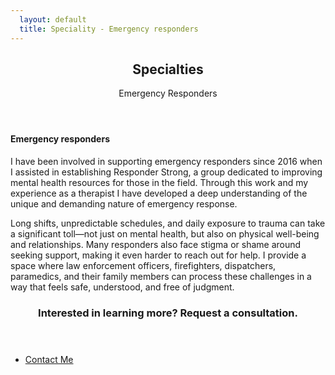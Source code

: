 ```yaml
---
  layout: default
  title: Speciality - Emergency responders
---
```

<article id="main">

  <header class="specialties-emergency-responders">
    <h2>Specialties</h2>
    <p>Emergency Responders<br /></p>
  </header>

  <section class="wrapper style5">
    <div class="inner">
      <section>
        <h4>Emergency responders</h4>
        <p>I have been involved in supporting emergency responders since 2016 when I assisted in establishing Responder Strong, a group dedicated to improving mental health resources for those in the field. Through this work and my experience as a therapist I have developed a deep understanding of the unique and demanding nature of emergency response.</p>
        <p>Long shifts, unpredictable schedules, and daily exposure to trauma can take a significant toll—not just on mental health, but also on physical well-being and relationships. Many responders also face stigma or shame around seeking support, making it even harder to reach out for help. I provide a space where law enforcement officers, firefighters, dispatchers, paramedics, and their family members can process these challenges in a way that feels safe, understood, and free of judgment.</p>
      </section>
    </div>
  </section>

  <section id="cta" class="wrapper style4">
    <div class="inner">
      <header>
        <h3>Interested in learning more? Request a consultation.</h3>
      </header>
      <ul class="actions stacked">
        <li><a href="<%= relative_url '/contact' %>" class="button fit primary">Contact Me</a></li>
      </ul>
    </div>
  </section>
</article>
